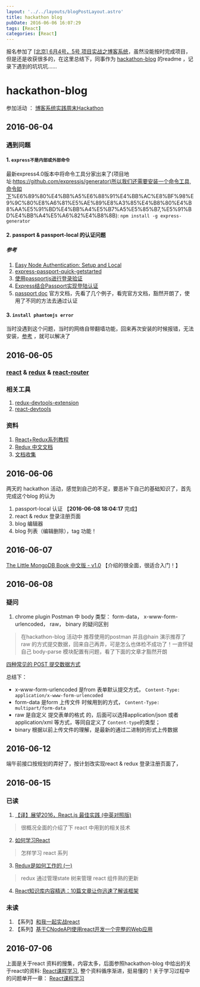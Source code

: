 ```yaml
---
layout: '../../layouts/blogPostLayout.astro'
title: hackathon blog
pubDate: 2016-06-06 16:07:29
tags: [React]
categories: [React]
---
```

报名参加了 [[北京] 6月4号，5号 项目实战之博客系统](https://cnodejs.org/topic/5750d47c491b9c4f36910fe9)，虽然没能按时完成项目，但是还是收获很多的，在这里总结下，同事作为 [hackathon-blog](https://github.com/sumaolin/hackathon-blog) 的readme ，记录下遇到的坑坑坑……

<!-- more -->

# hackathon-blog

参加活动 ： [博客系统实践周末Hackathon](https://cnodejs.org/topic/5750d47c491b9c4f36910fe9)

## 2016-06-04

### 遇到问题

#### 1. `express不是内部或外部命令`

  最新express4.0版本中将命令工具分家出来了(项目地址:[https://github.com/expressjs/generator)所以我们还需要安装一个命令工具,命令如下](https://github.com/expressjs/generator)%E6%89%80%E4%BB%A5%E6%88%91%E4%BB%AC%E8%BF%98%E9%9C%80%E8%A6%81%E5%AE%89%E8%A3%85%E4%B8%80%E4%B8%AA%E5%91%BD%E4%BB%A4%E5%B7%A5%E5%85%B7,%E5%91%BD%E4%BB%A4%E5%A6%82%E4%B8%8B):
  `npm install -g express-generator`

#### 2. passport & passport-local 的认证问题

##### 参考

1. [Easy Node Authentication: Setup and Local](https://scotch.io/tutorials/easy-node-authentication-setup-and-local)
2. [express-passport-quick-getstarted](https://github.com/rockq-org/express-passport-quick-getstarted)
3. [使用passportjs进行登录验证](https://segmentfault.com/a/1190000002926232#articleHeader0)
4. [Express结合Passport实现登陆认证](http://blog.fens.me/nodejs-express-passport/)
5. [passport doc](http://passportjs.org/docs) 官方文档，先看了几个例子，看完官方文档，豁然开朗了，使用了不同的方法去通过认证

#### 3. `install phantomjs error`

  当时没遇到这个问题，当时的网络自带翻墙功能，回来再次安装的时候报错，无法安装，[参考](https://github.com/rockq-org/hackathon-blog/issues/13) ，就可以解决了

## 2016-06-05

### [react](https://facebook.github.io/react/index.html) & [redux](https://github.com/reactjs/redux) & [react-router](https://github.com/reactjs/react-router)

### 相关工具

1. [redux-devtools-extension](https://github.com/zalmoxisus/redux-devtools-extension)
2. [react-devtools](https://github.com/facebook/react-devtools)

### 资料

1. [React+Redux系列教程](https://github.com/lewis617/react-redux-tutorial)
2. [Redux 中文文档](http://cn.redux.js.org/)
3. [文档收集](https://github.com/icefox0801/JSErrorMonitor#应用的框架和库)

## 2016-06-06

  两天的 hackathon 活动，感觉到自己的不足，要恶补下自己的基础知识了，首先完成这个blog 的认为

1. passport-local 认证     【**2016-06-08 18:04:17** 完成】
2. react & redux 登录注册页面
3. blog 编辑器
4. blog 列表（编辑删除），tag 功能！

## 2016-06-07

  [The Little MongoDB Book  中文版 - v1.0](https://github.com/ilivebox/the-little-mongodb-book) 【介绍的很全面，很适合入门！】

## 2016-06-08

### 疑问

1. chrome plugin Postman 中 body 类型： form-data， x-www-form-urlencoded， raw， binary 的疑问区别

> 在hackathon-blog 活动中 推荐使用的postman 并且@hain 演示推荐了 raw 的方式提交数据，回来自己再弄，可是怎么也体检不成功了！一直怀疑自己 body-parse 模块配置有问题，看了下面的文章才豁然开朗

  [四种常见的 POST 提交数据方式](https://github.com/ilivebox/the-little-mongodb-book/blob/master/zh-cn/mongodb.markdown)

  总结下：

* x-www-form-urlencoded 是from 表单默认提交方式， `Content-Type: application/x-www-form-urlencoded`
* form-data 是form 上传文件 时候用到的方式， `Content-Type: multipart/form-data`
* raw 是自定义 提交表单的格式 的，后面可以选择application/json 或者 application/xml 等方式，等同自定义了 `Content-type`的类型；
* binary 根据以前上传文件的理解，是最新的通过二进制的形式上传数据

## 2016-06-12

  端午前接口按规划的弄好了，按计划改实现react &  redux 登录注册页面了，

## 2016-06-15

### 已读

1. [【译】展望2016，React.js 最佳实践 (中英对照版)](https://blog.jimmylv.info/2016-01-22-React.js-Best-Practices-for-2016/)

> 很概况全面的介绍了下 react 中用到的相关技术

2. [如何学习React](https://github.com/petehunt/react-howto/blob/master/README-zh.md)

> 怎样学习 react 系列

3. [Redux是如何工作的 (一)](http://chatting8.com/?p=883)

> redux 通过管理state 树来管理 react 组件熟的更新

4. [React知识库内容精选：10篇文章让你迅速了解该框架](http://geek.csdn.net/news/detail/81106)

### 未读

1. 【系列】[和我一起实战react](http://mulgore.github.io/2016/05/23/follow-react-lesson/)
2. 【系列】[基于CNodeAPI使用react开发一个完整的Web应用](http://mulgore.github.io/2016/06/01/used-CNodeAPI-for-development-of-react-webapp/)

## 2016-07-06

  上面是关于react 资料的搜集，内容太多，后面参照hackathon-blog 中给出的关于react的资料: [React课程学习](http://guoyongfeng.github.io/idoc/index.html), 整个资料循序渐进，挺易懂的！关于学习过程中的问题单开一章： [React课程学习](/2016/07/06/React课程学习/)
